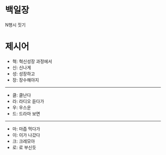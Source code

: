 # 백일장

N행시 짓기

# 제시어

- 혁: 혁신성장 과정에서
- 신: 신나게
- 성: 성장하고
- 장: 장수해야지

---

- 클: 클난다
- 라: 라디오 듣다가
- 우: 우스운
- 드: 드라마 보면

---

- 마: 마즙 먹다가
- 이: 이가 나갔다
- 크: 크레모아
- 로: 로 부신듯
